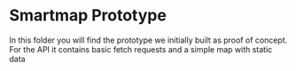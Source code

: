 # Smartmap Prototype
In this folder you will find the prototype we initially built as proof of concept.
For the API it contains basic fetch requests and a simple map with static data
